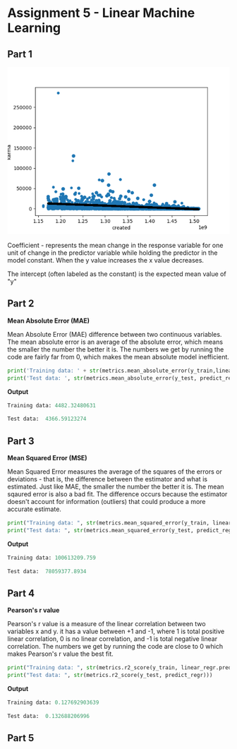 # Assignment 5 - Linear Machine Learning

## Part 1 

![Text](https://github.com/HakimiX/BusinessIntelligence/blob/master/Assignment5/scatterplot.png)


Coefficient - represents the mean change in the response variable for one unit of change in the predictor variable while holding the predictor in the model constant. When the y value increases the x value decreases. 

The intercept (often labeled as the constant) is the expected mean value of "y"


## Part 2

__Mean Absolute Error (MAE)__

Mean Absolute Error (MAE) difference between two continuous variables. The mean absolute error is an average of the absolute error, which means the smaller the number the better it is. The numbers we get by running the code are fairly far from 0, which makes the mean absolute model inefficient. 

```python
print('Training data: ' + str(metrics.mean_absolute_error(y_train,linear_regr.predict(x_train.reshape(-1,1)))))
print('Test data: ', str(metrics.mean_absolute_error(y_test, predict_regr)))
```

__Output__

```python
Training data: 4482.32480631
```

```python
Test data:  4366.59123274
```

## Part 3

__Mean Squared Error (MSE)__

Mean Squared Error measures the average of the squares of the errors or deviations - that is, the difference between the estimator and what is estimated. Just like MAE, the smaller the number the better it is. The mean sqaured error is also a bad fit. The difference occurs because the estimator doesn't account for information (outliers) that could produce a more accurate estimate. 

```python
print("Training data: ", str(metrics.mean_squared_error(y_train, linear_regr.predict(x_train.reshape(-1,1)))))
print("Test data: ", str(metrics.mean_squared_error(y_test, predict_regr)))
```

__Output__

```python
Training data: 100613209.759
```

```python
Test data:  78059377.8934
```

## Part 4

__Pearson's r value__

Pearson's r value is a measure of the linear correlation between two variables x and y. it has a value between +1 and -1, where 1 is total positive linear correlation, 0 is no linear correlation, and -1 is total negative linear correlation. The numbers we get by running the code are close to 0 which makes Pearson's r value the best fit. 

```python
print("Training data: ", str(metrics.r2_score(y_train, linear_regr.predict(x_train.reshape(-1,1)))))
print("Test data: ", str(metrics.r2_score(y_test, predict_regr)))
```

__Output__

```python
Training data: 0.127692903639
```

```python
Test data:  0.132688206996
```

## Part 5